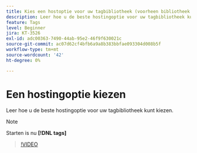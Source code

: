 ```yaml
---
title: Kies een hostoptie voor uw tagbibliotheek (voorheen bibliotheek starten)
description: Leer hoe u de beste hostingoptie voor uw tagbibliotheek kunt kiezen.
feature: Tags
level: Beginner
jira: KT-3526
exl-id: adc00363-7490-44ab-95e2-46f9f630021c
source-git-commit: ac07d62cf4bfb6a9a8b383bbfae093304d008b5f
workflow-type: tm+mt
source-wordcount: '42'
ht-degree: 0%

---
```


# Een hostingoptie kiezen

Leer hoe u de beste hostingoptie voor uw tagbibliotheek kunt kiezen.

>[!NOTE]
>
> Starten is nu **[!DNL tags]**

>[!VIDEO](https://video.tv.adobe.com/v/28728/?quality=12&learn=on)
